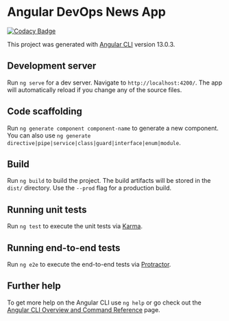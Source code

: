 # Angular DevOps News App

[![Codacy Badge](https://api.codacy.com/project/badge/Grade/c2acd7dd967a44e2b318b17b22ead8cf)](https://app.codacy.com/gh/atomic-structure/angular-bootstap-devops-news?utm_source=github.com&utm_medium=referral&utm_content=atomic-structure/angular-bootstap-devops-news&utm_campaign=Badge_Grade_Settings)

This project was generated with [Angular CLI](https://github.com/angular/angular-cli) version 13.0.3.

## Development server

Run `ng serve` for a dev server. Navigate to `http://localhost:4200/`. The app will automatically reload if you change any of the source files.

## Code scaffolding

Run `ng generate component component-name` to generate a new component. You can also use `ng generate directive|pipe|service|class|guard|interface|enum|module`.

## Build

Run `ng build` to build the project. The build artifacts will be stored in the `dist/` directory. Use the `--prod` flag for a production build.

## Running unit tests

Run `ng test` to execute the unit tests via [Karma](https://karma-runner.github.io).

## Running end-to-end tests

Run `ng e2e` to execute the end-to-end tests via [Protractor](http://www.protractortest.org/).

## Further help

To get more help on the Angular CLI use `ng help` or go check out the [Angular CLI Overview and Command Reference](https://angular.io/cli) page.
